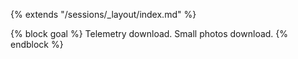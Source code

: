 {% extends "/sessions/_layout/index.md" %}

{% block goal %}
Telemetry download. Small photos download.
{% endblock %}
